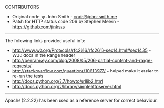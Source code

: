 CONTRIBUTORS

* Original code by John Smith - code@john-smith.me
* Patch for HTTP status code 206 by Stephen Melvin - https://github.com/jinksys


----------------

The following links provided useful info:

* http://www.w3.org/Protocols/rfc2616/rfc2616-sec14.html#sec14.35 - W3C
  docs in the Range header
* http://benramsey.com/blog/2008/05/206-partial-content-and-range-requests/
* http://stackoverflow.com/questions/10613977/ - helped make it easier to
  re-run the tests
* http://docs.python.org/2.7/howto/urllib2.html
* http://docs.python.org/2/library/simplehttpserver.html

----------------

Apache (2.2.22) has been used as a reference server for correct behaviour.
